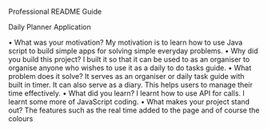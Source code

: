 Professional README Guide

Daily Planner Application

•	What was your motivation?
My motivation is to learn how to use Java script to build simple apps for solving simple everyday problems. 
•	Why did you build this project? 
I built it so that it can be used to as an organiser to organise anyone who wishes to use it as a daily to do tasks guide. 
•	What problem does it solve?
It serves as an organiser or daily task guide with built in timer. It can also serve as a diary.
This helps users to manage their time effectively. 
•	What did you learn?
I learnt how to use API for calls. I learnt some more of JavaScript coding.
•	What makes your project stand out?
The features such as the real time added to the page and of course the colours 
